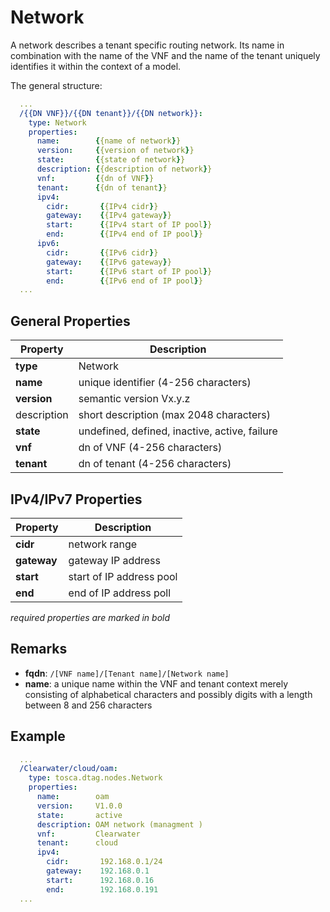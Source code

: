 # Network

A network describes a tenant specific routing network.
Its name in combination with the name of the VNF and the name of the tenant uniquely identifies it within the context of a model.

The general structure:

```yaml
  ...
  /{{DN VNF}}/{{DN tenant}}/{{DN network}}:
    type: Network
    properties:
      name:        {{name of network}}
      version:     {{version of network}}
      state:       {{state of network}}
      description: {{description of network}}
      vnf:         {{dn of VNF}}
      tenant:      {{dn of tenant}}
      ipv4:
        cidr:       {{IPv4 cidr}}
        gateway:    {{IPv4 gateway}}
        start:      {{IPv4 start of IP pool}}
        end:        {{IPv4 end of IP pool}}
      ipv6:
        cidr:       {{IPv6 cidr}}
        gateway:    {{IPv6 gateway}}
        start:      {{IPv6 start of IP pool}}
        end:        {{IPv6 end of IP pool}}
  ...
```

General Properties
------------------

| Property         | Description                                     |
|------------------|-------------------------------------------------|
| **type**         | Network                                         |
| **name**         | unique identifier (4-256 characters)            |
| **version**      | semantic version Vx.y.z                         |
| description      | short description (max 2048 characters)         |
| **state**        | undefined, defined, inactive, active, failure   |
| **vnf**          | dn of VNF (4-256 characters)                    |
| **tenant**       | dn of tenant (4-256 characters)                 |

IPv4/IPv7 Properties
--------------------

| Property        | Description                                     |
|-----------------|-------------------------------------------------|
| **cidr**        | network range                                   |
| **gateway**     | gateway IP address                              |
| **start**       | start of IP address pool                        |
| **end**         | end of IP address poll                          |

_required properties are marked in bold_

Remarks
-------

- **fqdn**: `/[VNF name]/[Tenant name]/[Network name]`
- **name**: a unique name within the VNF and tenant context merely consisting of alphabetical characters and possibly digits with a length between 8 and 256 characters

Example
-------

```yaml
  ...
  /Clearwater/cloud/oam:
    type: tosca.dtag.nodes.Network
    properties:
      name:        oam
      version:     V1.0.0
      state:       active
      description: OAM network (managment )
      vnf:         Clearwater
      tenant:      cloud
      ipv4:
        cidr:       192.168.0.1/24
        gateway:    192.168.0.1
        start:      192.168.0.16
        end:        192.168.0.191
  ...
```
